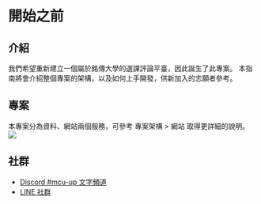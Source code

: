 # 開始之前

## 介紹

我們希望重新建立一個屬於銘傳大學的選課評論平臺，因此誕生了此專案。
本指南將會介紹整個專案的架構，以及如何上手開發，供新加入的志願者參考。

## 專案

本專案分為資料、網站兩個服務，可參考 專案架構 > 網站 取得更詳細的說明。
![](https://i.imgur.com/WKKYI4o.jpg)

## 社群

- [Discord #mcu-up 文字頻道](https://discord.gg/rgrbdnr3)
- [LINE 社群](https://line.me/ti/g2/ktESOVGy_LoR6m6pDQ2EJw)
